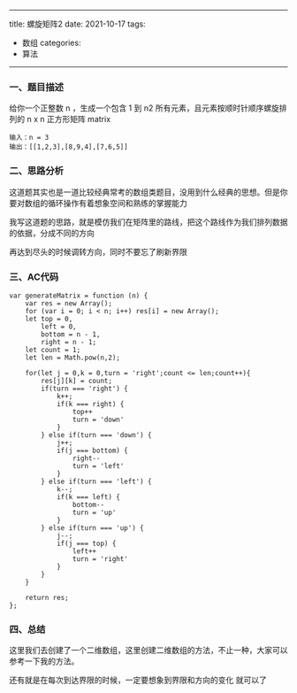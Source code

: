 
---
title: 螺旋矩阵2
date: 2021-10-17
tags:
 - 数组
categories: 
 - 算法
---


### 一、题目描述


给你一个正整数 n ，生成一个包含 1 到 n2 所有元素，且元素按顺时针顺序螺旋排列的 n x n 正方形矩阵 matrix 


```
输入：n = 3
输出：[[1,2,3],[8,9,4],[7,6,5]]

```


### 二、思路分析

这道题其实也是一道比较经典常考的数组类题目，没用到什么经典的思想。但是你要对数组的循环操作有着想象空间和熟练的掌握能力

我写这道题的思路，就是模仿我们在矩阵里的路线，把这个路线作为我们排列数据的依据，分成不同的方向

再达到尽头的时候调转方向，同时不要忘了刷新界限


###  三、AC代码


```
var generateMatrix = function (n) {
    var res = new Array();
    for (var i = 0; i < n; i++) res[i] = new Array();
    let top = 0,
        left = 0,
        bottom = n - 1,
        right = n - 1;
    let count = 1;
    let len = Math.pow(n,2);

    for(let j = 0,k = 0,turn = 'right';count <= len;count++){
        res[j][k] = count;
        if(turn === 'right') {
            k++;
            if(k === right) {
                top++
                turn = 'down'
            }
        } else if(turn === 'down') {
            j++;
            if(j === bottom) {
                right--
                turn = 'left'
            }
        } else if(turn === 'left') {
            k--;
            if(k === left) {
                bottom--
                turn = 'up'
            }
        } else if(turn === 'up') {
            j--;
            if(j === top) {
                left++
                turn = 'right'
            }
        }
    }

    return res;
};

```
            

### 四、总结


这里我们去创建了一个二维数组，这里创建二维数组的方法，不止一种，大家可以参考一下我的方法。

还有就是在每次到达界限的时候，一定要想象到界限和方向的变化 就可以了